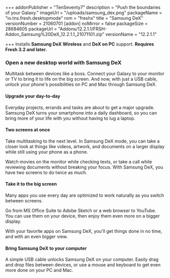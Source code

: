 +++
addonPublisher = "TenSeventy7"
description = "Push the boundaries of your Galaxy."
imageUrl = "/uploads/samsung_dex.png"
packageName = "io.tns.fresh.desktopmode"
rom = "freshx"
title = "Samsung DeX"
versionNumber = 21060701
[addon]
noMirror = false
packageSize = 28684605
packageUrl = "Addons/12.2.1.1/FRSH-Addon_Samsung%20DeX_12.2.1.1_21071101.zip"
versionName = "12.2.1.1"

+++
Installs **Samsung DeX Wireless** and **DeX on PC** support. **Requires Fresh 3.2 and later.**

### Open a new desktop world with Samsung DeX

Multitask between devices like a boss. Connect your Galaxy to your monitor or TV to bring it to life on the big screen. And now, with just a USB cable, unlock your phone's possibilities on PC and Mac through Samsung DeX.

#### Upgrade your day-to-day

Everyday projects, errands and tasks are about to get a major upgrade. Samsung DeX turns your smartphone into a daily dashboard, so you can bring more of your life with you without having to lug a laptop.

#### Two screens at once

Take multitasking to the next level. In Samsung DeX mode, you can take a closer look at things like videos, artwork, and documents on a larger display while still using your phone as a phone.

Watch movies on the monitor while checking texts, or take a call while reviewing documents without breaking your focus. With Samsung DeX, you have two screens to do twice as much.

#### Take it to the big screen

Many apps you use every day are optimized to work naturally as you switch between screens.

Go from MS Office Suite to Adobe Sketch or a web browser to YouTube. You can use them on your device, then enjoy them even more on a bigger display.

With your favorite apps on Samsung DeX, you'll get things done in no time, and with an even bigger view.

#### Bring Samsung DeX to your computer

A simple USB cable unlocks Samsung DeX on your computer. Easily drag and drop files between devices, or use a mouse and keyboard to get even more done on your PC and Mac.